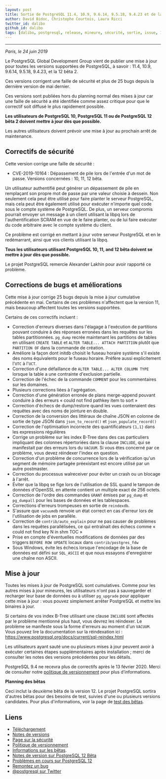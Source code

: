 ```yaml
---
layout: post
title: Sortie de PostgreSQL 11.4, 10.9, 9.6.14, 9.5.18, 9.4.23 et de la version 12 Bêta 2 !
author: David Bidoc, Christophe Courtois, Laura Ricci
twitter_id: dalibo
github_id: dalibo
tags: [dalibo, postgresql, release, mineure, sécurité, sortie, issue, 11.4, 10.9, 9.6, 9.5, 9.4, 12, beta]
---
```


---

*Paris, le 24 juin 2019*

Le PostgreSQL Global Development Group vient de publier une mise à jour pour toutes les versions supportées de PostgreSQL,
à savoir : 11.4, 10.9, 9.6.14, 9.5.18, 9.4.23, et la 12 bêta 2.

<!--MORE-->

Ces versions corrigent une faille de sécurité et plus de 25 bugs depuis la dernière version de mai dernier.

Ces versions sont publiées hors du planning normal des mises à jour car une faille de sécurité a été identifiée
comme assez critique pour que le correctif soit diffusé le plus rapidement possible.

**Les utilisateurs de PostgreSQL 10, PostgreSQL 11 ou de PostgreSQL 12 bêta 2 doivent mettre à jour dès que possible.**

Les autres utilisateurs doivent prévoir une mise à jour au prochain arrêt de maintenance.


## Correctifs de sécurité

Cette version corrige une faille de sécurité :

* CVE-2019-10164 : Dépassement de pile lors de l'entrée d'un mot de passe.
Versions concernées : 10, 11, 12 bêta.

Un utilisateur authentifié peut générer un dépassement de pile en remplaçant son propre mot de passe par une valeur
choisie à dessein.
Non seulement cela peut être utilisé pour faire planter le serveur PostgreSQL, mais cela peut être également utilisé
pour exécuter n'importe quel code sous le compte système de PostgreSQL.
De plus, un serveur compromis pourrait envoyer un message à un client utilisant la libpq lors de l'authentification SCRAM
en vue de le faire planter, ou de lui faire exécuter du code arbitraire avec le compte système du client.

Ce problème est corrigé en mettant à jour votre serveur PostgreSQL et en le redémarrant, ainsi que vos clients utilisant
la libpq.

**Tous les utilisateurs utilisant PostgreSQL 10, 11, and 12 bêta doivent se mettre à jour dès que possible.**

Le projet PostgreSQL remercie Alexander Lakhin pour avoir rapporté ce problème.

## Corrections de bugs et améliorations

Cette mise à jour corrige 25 bugs depuis la mise à jour cumulative précédente en mai. Certains de ces problèmes
n'affectent que la version 11, mais beaucoup affectent toutes les versions supportées.

Certains de ces correctifs incluent :

* Correction d'erreurs diverses dans l'élagage à l'exécution de partitions pouvant conduire à des réponses erronées dans
les requêtes sur les tables partitionnées.
`pg_dump` recrée maintenant les partitions de tables en utilisant `CREATE TABLE` et `ALTER TABLE... ATTACH PARTITION`
plutôt que `PARTITION OF` dans la commande de création.
* Améliore la façon dont initdb choisit le fuseau horaire système s'il existe des noms équivalents pour le fuseau horaire.
Préfère aussi explicitement l'`UTC` à l'`UCT`.
* Correction d'une défaillance de `ALTER TABLE... ALTER COLUMN TYPE` lorsque la table a une contrainte d'exclusion partielle.
* Correction de l'échec de la commande `COMMENT` pour les commentaires sur les domaines.
* Plusieurs corrections liées à l'agrégation.
* Correction d'une génération erronée de plans merge-append pouvant conduire à des erreurs « could not find pathkey item
to sort »
* Correction d'échecs de dump/restore quand les vues contenaient des requêtes avec des noms de jointure en double.
* Correction de la conversion des littéraux de chaîne JSON en colonne de sortie de type JSON dans `json_to_record()`
et `json_populate_record()`
* Correction de l'optimisation incorrecte des quantificateurs `{1,1}` dans les expressions régulières
* Corrige un problème sur les index B-Tree dans des cas particuliers impliquant des colonnes répertoriées dans la clause
`INCLUDE`, qui se manifestait par des erreurs lors du `VACUUM`. Si vous êtes concerné par ce problème, vous devez
réindexer l'index en question.
* Correction d'un problème de concurrence lors de la vérification qu'un segment de mémoire partagée préexistant est encore
utilisé par un autre postmaster.
* Correction du processus walreceiver pour éviter un crash ou un blocage à l'arrêt.
* Éviter que la libpq se fige lors de l'utilisation de SSL quand le tampon de données d'OpenSSL en attente contient un
multiple exact de 256 octets.
* Correction de l'ordre des commandes `GRANT` émises par `pg_dump` et `pg_dumpall` pour les bases de données et les
tablespaces.
* Corrections d'erreurs trompeuses en sortie de `reindexdb`.
* S'assure que `vacuumdb` renvoie un état correct en cas d'erreur lors de l'utilisation de jobs en parallèle.
* Correction de `contrib/auto_explain` pour ne pas causer de problèmes dans les requêtes parallélisées, ce qui entraînait
des échecs comme « could not find key N in shm TOC »
* Prise en compte d'éventuelles modifications de données par des triggers `BEFORE ROW UPDATE` locaux dans
`contrib/postgres_fdw`
* Sous Windows, évite les échecs lorsque l'encodage de la base de données est défini sur `SQL_ASCII` et que nous essayons
d'enregistrer une chaîne non ASCII.

## Mise à jour

Toutes les mises à jour de PostgreSQL sont cumulatives. 
Comme pour les autres mises à jour mineures, les utilisateurs n'ont pas à sauvegarder et recharger leur base de données
ou à utiliser `pg_upgrade` pour appliquer cette mise à jour : vous pouvez simplement arrêter PostgreSQL
et mettre les binaires à jour.

Si certains de vos index B-Tree utilisant une clause `INCLUDE` sont affectés par le problème mentionné plus haut,
vous devrez les réindexer. Le problème se manifeste sous la forme d'erreurs au moment d'un `VACUUM`. 
Vous pouvez lire la documentation sur la réindexation ici : https://www.postgresql.org/docs/current/sql-reindex.html

Les utilisateurs ayant sauté une ou plusieurs mises à jour peuvent avoir à exécuter certaines étapes supplémentaires
après installation ; merci de consulter les notes des versions précédentes pour les détails.

PostgreSQL 9.4 ne recevra plus de correctifs après le 13 février 2020. 
Merci de consulter notre [politique de versionnement](https://www.postgresql.org/support/versioning/) pour plus d’informations.

**Planning des bêtas**

Ceci inclut la deuxième bêta de la version 12. Le projet PostgreSQL sortira d'autres bêtas pour des besoins de test,
suivies d'une ou plusieurs versions candidates. 
Pour plus d'informations, voir la page de [test des bêtas](https://www.postgresql.org/developer/beta/).


## Liens

* [Téléchargement](https://www.postgresql.org/download/)
* [Notes de versions](https://www.postgresql.org/docs/11/release.html)
* [Page sur la sécurité](https://www.postgresql.org/support/security/)
* [Politique de versionnement](https://www.postgresql.org/support/versioning/) 
* [Informations sur les bêtas](https://www.postgresql.org/developer/beta/).
* [Notes de version sur PostgreSQL 12 Bêta](https://www.postgresql.org/docs/devel/release-12.html)
* [Problèmes en cours sur PostgreSQL 12](https://wiki.postgresql.org/wiki/PostgreSQL_12_Open_Items)
* [Remontez un bug](https://www.postgresql.org/account/submitbug/)
* [@postgresql sur Twitter](https://twitter.com/postgresql)
